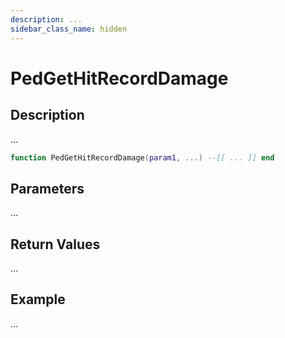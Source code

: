 ```yaml
---
description: ...
sidebar_class_name: hidden
---
```


# PedGetHitRecordDamage

## Description

...

```lua
function PedGetHitRecordDamage(param1, ...) --[[ ... ]] end
```

## Parameters

...

## Return Values

...

## Example

...

